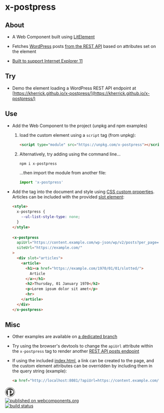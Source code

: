 x-postpress
======

## About

  * A Web Component built using [LitElement](https://lit-element.polymer-project.org/)

  * Fetches [WordPress](https://wordpress.org/) posts [from the REST API](https://developer.wordpress.org/rest-api/reference/posts/#list-posts) based on attributes set on the element

  * [Built to support Internet Explorer 11](https://github.com/kherrick/x-postpress/tree/master/build/es5-bundled)

## Try

  * Demo the element loading a WordPress REST API endpoint at [https://kherrick.github.io/x-postpress/](https://kherrick.github.io/x-postpress/)

## Use

* Add the Web Component to the project (unpkg and npm examples)
  1. load the custom element using a `script` tag (from unpkg):
      ```html
      <script type="module" src="https://unpkg.com/x-postpress"></script>
      ```
  2. Alternatively, try adding using the command line...
      ```bash
      npm i x-postpress
      ```
      ...then import the module from another file:

      ```javascript
      import 'x-postpress'
      ```

* Add the tag into the document and style using <a href="https://developer.mozilla.org/en-US/docs/Web/CSS/Using_CSS_variables">CSS custom properties</a>. Articles can be included with the provided <a href="https://developer.mozilla.org/en-US/docs/Web/Web_Components/Using_templates_and_slots">slot element</a>:
  ```html
  <style>
    x-postpress {
      --ul-list-style-type: none;
    }
  </style>

  <x-postpress
    apiUrl="https://content.example.com/wp-json/wp/v2/posts?per_page=1"
    siteUrl="https://example.com/"
  >
    <div slot="articles">
      <article>
        <h1><a href="https://example.com/1970/01/01/slotted/">
          Article
        </a></h1>
        <h2>Thursday, 01 January 1970</h2>
        <p>Lorem ipsum dolor sit amet</p>
        <hr>
      </article>
    </div>
  </x-postpress>
  ```

## Misc

* Other examples are available on [a dedicated branch](https://github.com/kherrick/x-postpress/tree/unpkg/src)

* Try using the browser's devtools to change the `apiUrl` attribute within the `x-postpress` tag to render another <a href="https://developer.wordpress.org/rest-api/reference/posts/#list-posts">REST API posts endpoint</a>

* If using the included [index.html](index.html), a link can be created to the page, and the custom element attributes can be overridden by including them in the query string (example):
  ```html
  <a href="http://localhost:8081/?apiUrl=https://content.example.com/wp-json/wp/v2/posts&siteUrl=https://example.com">example.com</a>
  ```

<div>
  <a href="https://github.com/kherrick/x-postpress">
    <img alt="postpress logo" src="images/manifest/icon-48x48.png" width="32px" />
  </a>
</div>

<div>
  <a href="https://www.webcomponents.org/element/x-postpress">
    <img alt="published on webcomponents.org" src="https://img.shields.io/badge/webcomponents.org-published-blue.png" />
  </a>
</div>

<div>
  <a href="https://travis-ci.org/kherrick/x-postpress/">
    <img alt="build status" src="https://api.travis-ci.org/kherrick/x-postpress.png?branch=master" />
  </a>
</div>
